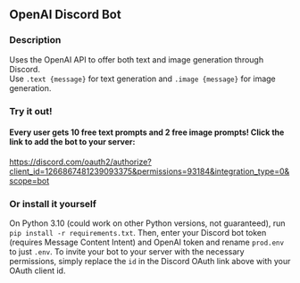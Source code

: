 ## OpenAI Discord Bot

### Description
Uses the OpenAI API to offer both text and image generation through Discord.\
Use `.text {message}` for text generation and `.image {message}` for image generation.

### Try it out!
#### Every user gets 10 free text prompts and 2 free image prompts! Click the link to add the bot to your server:
https://discord.com/oauth2/authorize?client_id=1266867481239093375&permissions=93184&integration_type=0&scope=bot

### Or install it yourself
On Python 3.10 (could work on other Python versions, not guaranteed), run `pip install -r requirements.txt`. Then, enter your Discord bot token (requires Message Content Intent) and OpenAI token and rename `prod.env` to just `.env`. To invite your bot to your server with the necessary permissions, simply replace the `id` in the Discord OAuth link above with your OAuth client id.